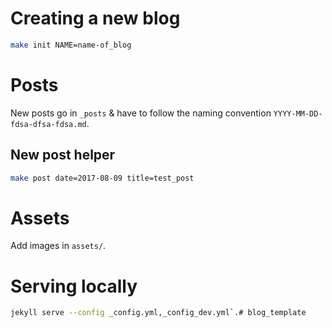 # Creating a new blog
```sh
make init NAME=name-of_blog
```
# Posts
New posts go in `_posts` & have to follow the naming convention `YYYY-MM-DD-fdsa-dfsa-fdsa.md`. 

## New post helper
```sh
make post date=2017-08-09 title=test_post
```

# Assets
Add images in `assets/`.

# Serving locally
```sh 
jekyll serve --config _config.yml,_config_dev.yml`.# blog_template
```
